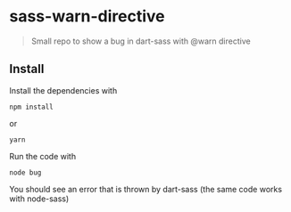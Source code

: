 # sass-warn-directive

> Small repo to show a bug in dart-sass with @warn directive

## Install

Install the dependencies with

```shell
npm install
```

or

```shell
yarn
```

Run the code with

```shell
node bug
```

You should see an error that is thrown by dart-sass (the same code works with node-sass)
